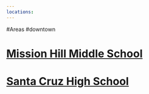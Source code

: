 ```yaml
---
locations: 
---
```

#Areas #downtown
# [Mission Hill Middle School](geo:36.97432190182076,-122.03621626479551)

# [Santa Cruz High School](geo:36.97167824271188,-122.03349577750876)

